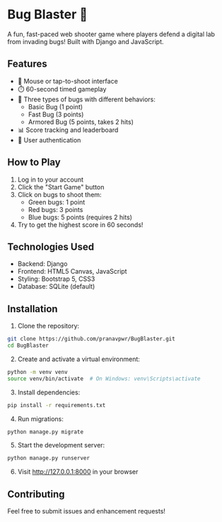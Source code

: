 # Bug Blaster 🐞

A fun, fast-paced web shooter game where players defend a digital lab from invading bugs! Built with Django and JavaScript.

## Features

* 🎯 Mouse or tap-to-shoot interface
* ⏱️ 60-second timed gameplay
* 🐞 Three types of bugs with different behaviors:
  * Basic Bug (1 point)
  * Fast Bug (3 points)
  * Armored Bug (5 points, takes 2 hits)
* 📊 Score tracking and leaderboard
* 👤 User authentication

## How to Play

1. Log in to your account
2. Click the "Start Game" button
3. Click on bugs to shoot them:
   * Green bugs: 1 point
   * Red bugs: 3 points
   * Blue bugs: 5 points (requires 2 hits)
4. Try to get the highest score in 60 seconds!

## Technologies Used

* Backend: Django
* Frontend: HTML5 Canvas, JavaScript
* Styling: Bootstrap 5, CSS3
* Database: SQLite (default)

## Installation

1. Clone the repository:
```bash
git clone https://github.com/pranavpwr/BugBlaster.git
cd BugBlaster
```

2. Create and activate a virtual environment:
```bash
python -m venv venv
source venv/bin/activate  # On Windows: venv\Scripts\activate
```

3. Install dependencies:
```bash
pip install -r requirements.txt
```

4. Run migrations:
```bash
python manage.py migrate
```

5. Start the development server:
```bash
python manage.py runserver
```

6. Visit http://127.0.0.1:8000 in your browser

## Contributing

Feel free to submit issues and enhancement requests!
